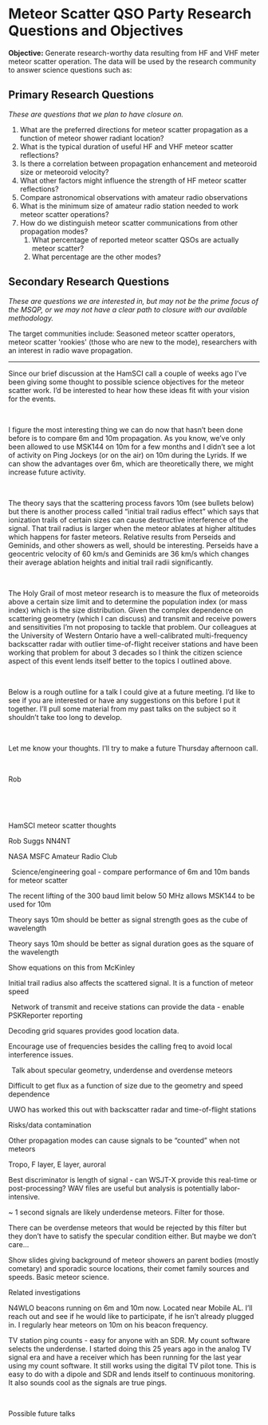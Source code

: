 # Meteor Scatter QSO Party Research Questions and Objectives

**Objective:** Generate research-worthy data resulting from HF and VHF meter meteor scatter operation. The data will be used by the research community to answer science questions such as:

## Primary Research Questions
*These are questions that we plan to have closure on.*
1. What are the preferred directions for meteor scatter propagation as a function of meteor shower radiant location?
2. What is the typical duration of useful HF and VHF meteor scatter reflections?
3. Is there a correlation between propagation enhancement and meteoroid size or meteoroid velocity?
4. What other factors might influence the strength of HF meteor scatter reflections?
5. Compare astronomical observations with amateur radio observations
6. What is the minimum size of amateur radio station needed to work meteor scatter operations?
7. How do we distinguish meteor scatter communications from other propagation modes?
   1. What percentage of reported meteor scatter QSOs are actually meteor scatter?
   2. What percentage are the other modes?
  
## Secondary Research Questions
*These are questions we are interested in, but may not be the prime focus of the MSQP, or we may not have a clear path to closure with our available methodology.*

The target communities include: Seasoned meteor scatter operators, meteor scatter 'rookies' (those who are new to the mode), researchers with an interest in radio wave propagation.  

-----
Since our brief discussion at the HamSCI call a couple of weeks ago I’ve been giving some thought to possible science objectives for the meteor scatter work. I’d be interested to hear how these ideas fit with your vision for the events. 

  

I figure the most interesting thing we can do now that hasn’t been done before is to compare 6m and 10m propagation. As you know, we’ve only been allowed to use MSK144 on 10m for a few months and I didn’t see a lot of activity on Ping Jockeys (or on the air) on 10m during the Lyrids. If we can show the advantages over 6m, which are theoretically there, we might increase future activity. 

  

The theory says that the scattering process favors 10m (see bullets below) but there is another process called “initial trail radius effect” which says that ionization trails of certain sizes can cause destructive interference of the signal. That trail radius is larger when the meteor ablates at higher altitudes which happens for faster meteors. Relative results from Perseids and Geminids, and other showers as well, should be interesting. Perseids have a geocentric velocity of 60 km/s and Geminids are 36 km/s which changes their average ablation heights and initial trail radii significantly. 

  

The Holy Grail of most meteor research is to measure the flux of meteoroids above a certain size limit and to determine the population index (or mass index) which is the size distribution. Given the complex dependence on scattering geometry (which I can discuss) and transmit and receive powers and sensitivities I’m not proposing to tackle that problem. Our colleagues at the University of Western Ontario have a well-calibrated multi-frequency backscatter radar with outlier time-of-flight receiver stations and have been working that problem for about 3 decades so I think the citizen science aspect of this event lends itself better to the topics I outlined above. 

  

Below is a rough outline for a talk I could give at a future meeting. I’d like to see if you are interested or have any suggestions on this before I put it together. I’ll pull some material from my past talks on the subject so it shouldn’t take too long to develop. 

  

Let me know your thoughts. I’ll try to make a future Thursday afternoon call. 

  

Rob 

  

  

HamSCI meteor scatter thoughts 

Rob Suggs NN4NT 

NASA MSFC Amateur Radio Club 

  
Science/engineering goal - compare performance of 6m and 10m bands for meteor scatter 

The recent lifting of the 300 baud limit below 50 MHz allows MSK144 to be used for 10m 

Theory says 10m should be better as signal strength goes as the cube of wavelength 

Theory says 10m should be better as signal duration goes as the square of the wavelength 

Show equations on this from McKinley 

Initial trail radius also affects the scattered signal. It is a function of meteor speed 

  
Network of transmit and receive stations can provide the data - enable PSKReporter reporting 

Decoding grid squares provides good location data. 

Encourage use of frequencies besides the calling freq to avoid local interference issues. 

  
Talk about specular geometry, underdense and overdense meteors 

Difficult to get flux as a function of size due to the geometry and speed dependence 

UWO has worked this out with backscatter radar and time-of-flight stations 


Risks/data contamination 

Other propagation modes can cause signals to be “counted” when not meteors 

Tropo, F layer, E layer, auroral 

Best discriminator is length of signal - can WSJT-X provide this real-time or post-processing? WAV files are useful but analysis is potentially labor-intensive. 

~ 1 second signals are likely underdense meteors. Filter for those.  

There can be overdense meteors that would be rejected by this filter but they don’t have to satisfy the specular condition either. But maybe we don’t care... 


Show slides giving background of meteor showers an parent bodies (mostly cometary) and sporadic source locations, their comet family sources and speeds. Basic meteor science. 


Related investigations 

N4WLO beacons running on 6m and 10m now. Located near Mobile AL. I’ll reach out and see if he would like to participate, if he isn’t already plugged in. I regularly hear meteors on 10m on his beacon frequency. 

TV station ping counts - easy for anyone with an SDR. My count software selects the underdense. I started doing this 25 years ago in the analog TV signal era and have a receiver which has been running for the last year using my count software. It still works using the digital TV pilot tone. This is easy to do with a dipole and SDR and lends itself to continuous monitoring. It also sounds cool as the signals are true pings.  

  

Possible future talks 
